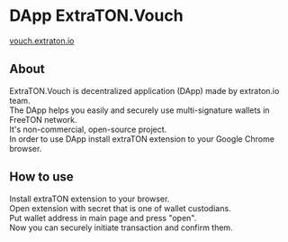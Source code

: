 # DApp ExtraTON.Vouch

[vouch.extraton.io](https://vouch.extraton.io/)

## About 
ExtraTON.Vouch is decentralized application (DApp) made by extraton.io team.  
The DApp helps you easily and securely use multi-signature wallets in FreeTON network.  
It's non-commercial, open-source project.  
In order to use DApp install extraTON extension to your Google Chrome browser.  

## How to use
Install extraTON extension to your browser.  
Open extension with secret that is one of wallet custodians.  
Put wallet address in main page and press "open".  
Now you can securely initiate transaction and confirm them.  
